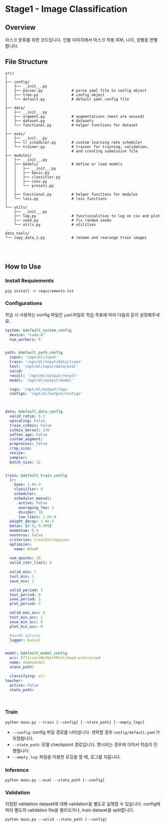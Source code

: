 # Stage1 - Image Classification

## Overview
마스크 분류를 위한 코드입니다. 인물 이미지에서 마스크 착용 여부, 나이, 성별을 판별합니다.

## File Structure

```text
src/
│
├── config/                   
│   ├── __init__.py
│   ├── parser.py             # parse yaml file to config object
│   ├── tree.py               # config object
│   └── default.py            # default yaml config file
│
├── data/                     
│   ├── __init__.py           
│   ├── argment.py            # augmentations (most are unused)
│   ├── dataset.py            # datasets
│   └── functional.py         # helper functions for dataset
│
├── exec/
│   ├── __init__.py
│   ├── lr_scheduler.py       # custom learning rate scheduler
│   └── trainer.py            # trainer for training, validation, 
│                             # and creating submission file
├── modules/
│   ├── __init__.py
│   ├── models/               # define or load models
│   │   ├── __init__.py
│   │   ├── basic.py
│   │   ├── classifier.py
│   │   ├── conv.py
│   │   └── presets.py
│   │
│   ├── functional.py         # helper functions for modules
│   └── loss.py               # loss functions
│                             
└── utils/
    ├── __init__.py
    ├── log.py                # functionalities to log on csv and plot
    ├── seed.py               # fix random seeds
    └── utils.py              # utilities

data_tools/
└── copy_data_2.py            # rename and rearange train images
   
```


<br/>

## How to Use

### Install Requiements

```shell
pip install -r requirements.txt
```

### Configurations

학습 시 사용하는 config 파일은 `yaml`파일로 학습 목표에 따라 다음과 같이 설정해주세요.

```yaml
system: &default_system_config
  device: "cuda:0"
  num_workers: 8


path: &default_path_config
  input: '/opt/ml/input'
  train: '/opt/ml/input/data/train'
  test: '/opt/ml/input/data/eval'
  valid: 
  result: '/opt/ml/output/result'
  model: '/opt/ml/output/model'

  logs: '/opt/ml/output/logs'
  configs: '/opt/ml/output/configs'
  


data: &default_data_config
  valid_ratio: 0.2
  upscaling: False
  train_cutmix: False
  cutmix_kernel: 256
  soften_age: False
  custom_augment:
  preprocess: False
  crop_size:
  resize:
  sampler: 
  batch_size: 32


train: &default_train_config
  lr:
    base: 1.0e-3
    classifier: 0
    scheduler: 
    scheduler_manual:
      active: False
      averaging_few: 3
      divider: 10
      low_limit: 1.0e-8
  weight_decay: 1.0e-4
  betas: [0.9, 0.999]
  momentum: 0.9
  nesterov: False
  criterion: CrossEntropyLoss
  optimizer:
    name: AdamP
  
  num_epochs: 10
  valid_iter_limit: 0
  
  valid_min: 1
  test_min: 1
  save_min: 1

  valid_period: 1
  test_period: 0
  save_period: 1
  plot_period: 5

  valid_min_acc: 0
  test_min_acc: 1
  save_min_acc: 0
  plot_min_acc: 0

  #wandb options
  logger: manual


model: &default_model_config
  arc: EfficientNetWithMultihead-pretrained
  name: dummymodel
  state_path: 

  classifying: all
teacher:
  active: False
  state_path: 

```

<br/>

### Train

```shell
python main.py --train [--config] [--state_path] [--empty_logs]
```

- `--config`: config 파일 경로를 나타냅니다. 생략할 경우 `config/default.yaml`가 지정됩니다.
- `--state_path`: 모델 checkpoint 경로입니다. 명시되는 경우에 이어서 학습이 진행됩니다.
- `--empty_log`: 파일을 이용한 로깅을 할 때, 로그를 지웁니다.

### Inference

```shell
python main.py --eval --state_path [--config]
```

### Validation
지정된 validation dataset에 대해 validation을 별도로 실행할 수 있습니다. 
config에 따라 별도의 validation file을 불러오거나, train dataset을 split합니다.

```shell
python main.py --valid --state_path [--config]
```
